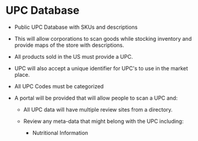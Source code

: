 # UPC Database

- Public UPC Database with SKUs and descriptions

- This will allow corporations to scan goods while stocking inventory and provide maps of the store with descriptions.

- All products sold in the US must provide a UPC.

- UPC will also accept a unique identifier for UPC's to use in the market place.

- All UPC Codes must be categorized

- A portal will be provided that will allow people to scan a UPC and:

  - All UPC data will have multiple review sites from a directory.

  - Review any meta-data that might belong with the UPC including:
    - Nutritional Information

  
